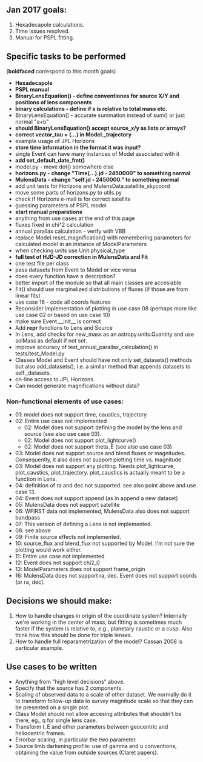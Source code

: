 ## Jan 2017 goals:
1. Hexadecapole calculations.
2. Time issues resolved.
3. Manual for PSPL fitting.


## Specific tasks to be performed
(__boldfaced__ correspond to this month goals)

* __Hexadecapole__
* __PSPL manual__
* __BinaryLensEquation() - define conventiones for source X/Y and positions of lens components__
* __binary calculations - define if s is relative to total mass etc.__
* BinaryLensEquation() - accurate summation instead of sum() or just normal "a+b"
* __should BinaryLensEquation() accept source\_x/y as lists or arrays?__
* __correct vector\_tau = (...) in Model.\_trajectory__
* example usage of JPL Horizons
* __store time information in the format it was input?__
* single Event can have many instances of Model associated with it
* __add set\_default\_date\_fmt()__
* model.py - move dot() somewhere else
* __horizons.py - change "Time(...).jd - 2450000" to something normal__
* __MulensData - change "self.jd - 2450000." to something normal__
* add unit tests for Horizons and MulensData.satellite_skycoord
* move some parts of horizons.py to utils.py
* check if Horizons e-mail is for correct satellite
* guessing parameters of PSPL model
* __start manual preparations__
* anything from use cases at the end of this page
* fluxes fixed in chi^2 calculation
* annual parallax calculation - verify with VBB
* replace Model.reset\_magnification() with remembering parameters for calculated model in an instance of ModelParameters
* when checking units use Unit.physical\_type
* __full test of HJD-JD correction in MulensData and Fit__
* one test file per class
* pass datasets from Event to Model or vice versa
* does every function have a description? 
* better import of the module so that all main classes are accesiable
* Fit() should use marginalized distributions of fluxes (if those are from linear fits)
* use case 16 - code all coords features
* Reconsider implementation of plotting in use case 08 (perhaps more like use case 02 or based on use case 10)
* make sure Event.\_\_init\_\_ is correct
* Add __repr__ functions to Lens and Source
* In Lens, add checks for new\_mass as an astropy.units.Quantity and
  use solMass as default if not set.
* improve accuracy of test\_annual\_parallax\_calculation() in tests/test\_Model.py
* Classes Model and Event should have not only set\_datasets() methods but also add\_datasets(), i.e. a similar method that appends datasets to self.\_datasets.
* on-line access to JPL Horizons 
* Can model generate magnifications without data?


### Non-functional elements of use cases:
* 01: model does not support time, caustics, trajectory
* 02: Entire use case not implemented
  * 02: Model does not support defining the model by the lens and source (see also use case 03).
  * 02: Model does not support plot_lightcurve()
  * 02: Model does not support theta_E (see also use case 03)
* 03: Model does not support source and blend fluxes or magnitudes. Consequently, it also does not support plotting time vs. magnitude.
* 03: Model does not support any plotting. Needs plot_lightcurve, plot_caustics, plot_trajectory. plot_caustics is actually meant to be a function in Lens.
* 04: definition of ra and dec not supported. see also point above and use case 13.
* 04: Event does not support append (as in append a new dataset)
* 05: MulensData does not support satellite
* 06: WFIRST data not implemented, MulensData also does not support bandpass
* 07: This version of defining a Lens is not implemented.
* 08: see above
* 09: Finite source effects not implemented.
* 10: source_flux and blend_flux not supported by Model. I'm not sure
  the plotting would work either.
* 11: Entire use case not implemented
* 12: Event does not support chi2_0
* 13: ModelParameters does not support frame_origin 
* 16: MulensData does not support ra, dec. Event does not support coords (or ra, dec).


## Decisions we should make:

1. How to handle changes in origin of the coordinate system? Internally we're working in the center of mass, but fitting is sometimes much faster if the system is relative to, e.g., planetary caustic or a cusp. Also think how this should be done for triple lenses. 
1. How to handle full reparametrization of the model? Cassan 2008 is particular example. 


## Use cases to be written 

* Anything from "high level decisions" above.
* Specify that the source has 2 components.
* Scaling of observed data to a scale of other dataset. We normally do it to transform follow-up data to survey magnitude scale so that they can be presented on a single plot. 
* Class Model should not allow accesing attributes that shouldn't be there, eg., q for single lens case.
* Transform t_E and other parameters between geocentric and heliocentric frames.
* Errorbar scaling, in particular the two parameter.
* Source limb darkening profile: use of gamma and u conventions, obtaining the value from outside sources (Claret papers). 

